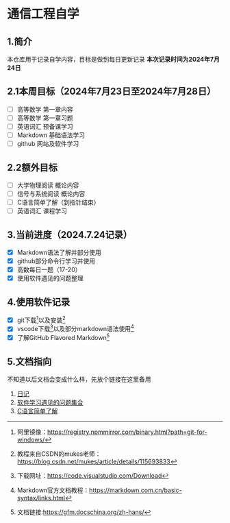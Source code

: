 # 通信工程自学

## 1.简介
本仓库用于记录自学内容，目标是做到每日更新记录
**本次记录时间为2024年7月24日**  

## 2.1本周目标（2024年7月23日至2024年7月28日）  
- [ ] 高等数学  第一章内容
- [ ] 高等数学  第一章习题
- [ ] 英语词汇  预备课学习
- [ ] Markdown  基础语法学习
- [ ] github    网站及软件学习

## 2.2额外目标
- [ ] 大学物理阅读 概论内容
- [ ] 信号与系统阅读 概论内容
- [ ] C语言简单了解（到指针结束）
- [ ] 英语词汇 课程学习

## 3.当前进度（2024.7.24记录）
- [x] Markdown语法了解并部分使用
- [x] github部分命令行学习并使用
- [x] 高数每日一题（17-20）
- [x] 使用软件遇见的问题整理

## 4.使用软件记录
- [x] git下载[^1]以及安装[^2]  
- [x] vscode下载[^3]以及部分markdown语法使用[^4]
- [x] 了解GitHub Flavored Markdown[^5]

## 5.文档指向
不知道以后文档会变成什么样，先放个链接在这里备用
1. [日记](/diary)
2. [软件学习遇见的问题集合](/issue)  
3. [C语言简单了解](/c)




  
[^1]:阿里镜像：https://registry.npmmirror.com/binary.html?path=git-for-windows/ 
[^2]:教程来自CSDN的mukes老师：https://blog.csdn.net/mukes/article/details/115693833  
[^3]:下载网址：https://code.visualstudio.com/Download  
[^4]:Markdown官方文档教程：https://markdown.com.cn/basic-syntax/links.html  
[^5]:文档链接:https://gfm.docschina.org/zh-hans/
